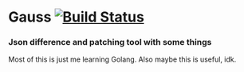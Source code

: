 # Gauss [![Build Status](https://travis-ci.org/beard1ess/gauss.svg?branch=master)](https://travis-ci.org/beard1ess/gauss)

### Json difference and patching tool with some things

Most of this is just me learning Golang. Also maybe this is useful, idk.
